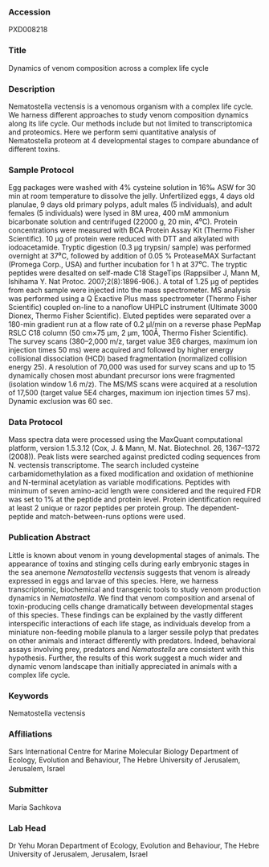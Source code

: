 ### Accession
PXD008218

### Title
Dynamics of venom composition across a complex life cycle

### Description
Nematostella vectensis is a venomous organism with a complex life cycle. We harness different approaches to study venom composition dynamics along its life cycle. Our methods include but not limited to transcriptomica and proteomics. Here we perform semi quantitative analysis of Nematostella proteom at 4 developmental stages to compare abundance of different toxins.

### Sample Protocol
Egg packages were washed with 4% cysteine solution in 16‰ ASW for 30 min at room temperature to dissolve the jelly. Unfertilized eggs, 4 days old planulae, 9 days old primary polyps, adult males (5 individuals), and adult females (5 individuals) were lysed in 8M urea, 400 mM ammonium bicarbonate solution and centrifuged (22000 g, 20 min, 4⁰C). Protein concentrations were measured with BCA Protein Assay Kit (Thermo Fisher Scientific). 10 µg of protein were reduced with DTT and alkylated with iodoacetamide. Tryptic digestion (0.3 µg trypsin/ sample) was performed overnight at 37⁰C, followed by addition of 0.05 % ProteaseMAX Surfactant (Promega Corp., USA) and further incubation for 1 h at 37⁰C. The tryptic peptides were desalted on self-made C18 StageTips (Rappsilber J, Mann M, Ishihama Y. Nat Protoc. 2007;2(8):1896-906.). A total of 1.25 µg of peptides from each sample were injected into the mass spectrometer. MS analysis was performed using a Q Exactive Plus mass spectrometer (Thermo Fisher Scientific) coupled on-line to a nanoflow UHPLC instrument (Ultimate 3000 Dionex, Thermo Fisher Scientific). Eluted peptides were separated over a 180-min gradient run at a flow rate of 0.2 µl/min on a reverse phase PepMap RSLC C18 column (50 cm×75 µm, 2 µm, 100Å, Thermo Fisher Scientific). The survey scans (380–2,000 m/z, target value 3E6 charges, maximum ion injection times 50 ms) were acquired and followed by higher energy collisional dissociation (HCD) based fragmentation (normalized collision energy 25). A resolution of 70,000 was used for survey scans and up to 15 dynamically chosen most abundant precursor ions were fragmented (isolation window 1.6 m/z). The MS/MS scans were acquired at a resolution of 17,500 (target value 5E4 charges, maximum ion injection times 57 ms). Dynamic exclusion was 60 sec.

### Data Protocol
Mass spectra data were processed using the MaxQuant computational platform, version 1.5.3.12 (Cox, J. & Mann, M. Nat. Biotechnol. 26, 1367–1372 (2008)). Peak lists were searched against predicted coding sequences from N. vectensis transcriptome. The search included cysteine carbamidomethylation as a fixed modification and oxidation of methionine and N-terminal acetylation as variable modifications. Peptides with minimum of seven amino-acid length were considered and the required FDR was set to 1% at the peptide and protein level. Protein identification required at least 2 unique or razor peptides per protein group. The dependent-peptide and match-between-runs options were used.

### Publication Abstract
Little is known about venom in young developmental stages of animals. The appearance of toxins and stinging cells during early embryonic stages in the sea anemone <i>Nematostella vectensis</i> suggests that venom is already expressed in eggs and larvae of this species. Here, we harness transcriptomic, biochemical and transgenic tools to study venom production dynamics in <i>Nematostella</i>. We find that venom composition and arsenal of toxin-producing cells change dramatically between developmental stages of this species. These findings can be explained by the vastly different interspecific interactions of each life stage, as individuals develop from a miniature non-feeding mobile planula to a larger sessile polyp that predates on other animals and interact differently with predators. Indeed, behavioral assays involving prey, predators and <i>Nematostella</i> are consistent with this hypothesis. Further, the results of this work suggest a much wider and dynamic venom landscape than initially appreciated in animals with a complex life cycle.

### Keywords
Nematostella vectensis

### Affiliations
Sars International Centre for Marine Molecular Biology
Department of Ecology, Evolution and Behaviour,  The Hebre University of Jerusalem, Jerusalem, Israel

### Submitter
Maria Sachkova

### Lab Head
Dr Yehu Moran
Department of Ecology, Evolution and Behaviour,  The Hebre University of Jerusalem, Jerusalem, Israel


